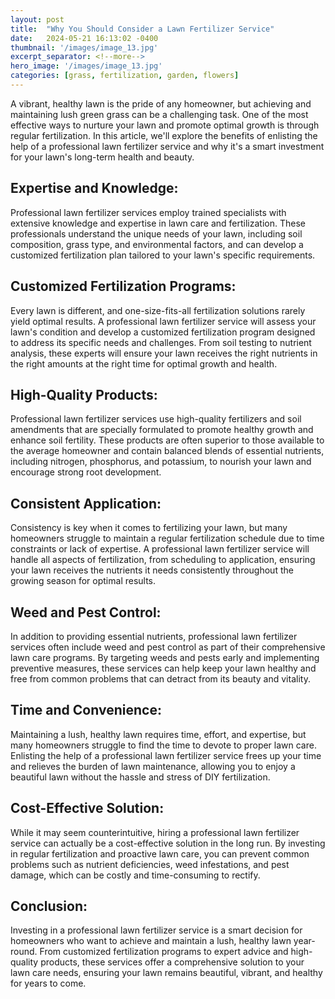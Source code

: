 ```yaml
---
layout: post
title:  "Why You Should Consider a Lawn Fertilizer Service"
date:   2024-05-21 16:13:02 -0400
thumbnail: '/images/image_13.jpg'
excerpt_separator: <!--more-->
hero_image: '/images/image_13.jpg'
categories: [grass, fertilization, garden, flowers]
---
```

A vibrant, healthy lawn is the pride of any homeowner, but achieving and maintaining lush green grass can be a challenging task. <!--more-->One of the most effective ways to nurture your lawn and promote optimal growth is through regular fertilization. In this article, we'll explore the benefits of enlisting the help of a professional lawn fertilizer service and why it's a smart investment for your lawn's long-term health and beauty.

## Expertise and Knowledge:
Professional lawn fertilizer services employ trained specialists with extensive knowledge and expertise in lawn care and fertilization. These professionals understand the unique needs of your lawn, including soil composition, grass type, and environmental factors, and can develop a customized fertilization plan tailored to your lawn's specific requirements.

## Customized Fertilization Programs:
Every lawn is different, and one-size-fits-all fertilization solutions rarely yield optimal results. A professional lawn fertilizer service will assess your lawn's condition and develop a customized fertilization program designed to address its specific needs and challenges. From soil testing to nutrient analysis, these experts will ensure your lawn receives the right nutrients in the right amounts at the right time for optimal growth and health.

## High-Quality Products:
Professional lawn fertilizer services use high-quality fertilizers and soil amendments that are specially formulated to promote healthy growth and enhance soil fertility. These products are often superior to those available to the average homeowner and contain balanced blends of essential nutrients, including nitrogen, phosphorus, and potassium, to nourish your lawn and encourage strong root development.

## Consistent Application:
Consistency is key when it comes to fertilizing your lawn, but many homeowners struggle to maintain a regular fertilization schedule due to time constraints or lack of expertise. A professional lawn fertilizer service will handle all aspects of fertilization, from scheduling to application, ensuring your lawn receives the nutrients it needs consistently throughout the growing season for optimal results.

## Weed and Pest Control:
In addition to providing essential nutrients, professional lawn fertilizer services often include weed and pest control as part of their comprehensive lawn care programs. By targeting weeds and pests early and implementing preventive measures, these services can help keep your lawn healthy and free from common problems that can detract from its beauty and vitality.

## Time and Convenience:
Maintaining a lush, healthy lawn requires time, effort, and expertise, but many homeowners struggle to find the time to devote to proper lawn care. Enlisting the help of a professional lawn fertilizer service frees up your time and relieves the burden of lawn maintenance, allowing you to enjoy a beautiful lawn without the hassle and stress of DIY fertilization.

## Cost-Effective Solution:
While it may seem counterintuitive, hiring a professional lawn fertilizer service can actually be a cost-effective solution in the long run. By investing in regular fertilization and proactive lawn care, you can prevent common problems such as nutrient deficiencies, weed infestations, and pest damage, which can be costly and time-consuming to rectify.

## Conclusion:
Investing in a professional lawn fertilizer service is a smart decision for homeowners who want to achieve and maintain a lush, healthy lawn year-round. From customized fertilization programs to expert advice and high-quality products, these services offer a comprehensive solution to your lawn care needs, ensuring your lawn remains beautiful, vibrant, and healthy for years to come.
